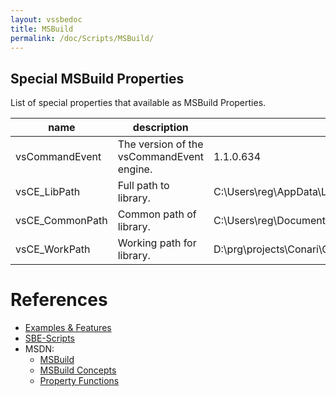 ```yaml
---
layout: vssbedoc
title: MSBuild
permalink: /doc/Scripts/MSBuild/
---
```


## Special MSBuild Properties

List of special properties that available as MSBuild Properties.

name                 | description                                    | sample of value                                                                 | availability
---------------------|------------------------------------------------|---------------------------------------------------------------------------------|-------------
vsCommandEvent       |The version of the vsCommandEvent engine.       | 1.1.0.634                                                                       | v1.1+
vsCE_LibPath         |Full path to library.                           | C:\Users\reg\AppData\Local\Microsoft\VisualStudio\14.0\Extensions\ubnc5xvo.xia\ | v1.2+
vsCE_CommonPath      |Common path of library.                         | C:\Users\reg\Documents\Visual Studio 2015\vsCommandEvent\                       | v1.2+
vsCE_WorkPath        |Working path for library.                       | D:\prg\projects\Conari\Conari\                                                  | v1.2+

# References

* [Examples & Features](../../Examples/)
* [SBE-Scripts](../SBE-Scripts/)
* MSDN:
    * [MSBuild](http://msdn.microsoft.com/en-us/library/vstudio/dd393574.aspx)
    * [MSBuild Concepts](http://msdn.microsoft.com/en-us/library/vstudio/dd637714.aspx)
    * [Property Functions](http://msdn.microsoft.com/en-us/library/vstudio/dd633440%28v=vs.120%29.aspx)

